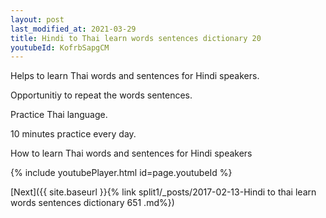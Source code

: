 ```yaml
---
layout: post
last_modified_at: 2021-03-29
title: Hindi to Thai learn words sentences dictionary 20 
youtubeId: KofrbSapgCM
---
```

 
 
Helps to learn Thai words and sentences for Hindi speakers.

Opportunitiy to repeat the words sentences. 

Practice Thai language. 
 
10 minutes practice every day. 
 
How to learn Thai words and sentences for Hindi speakers 
 
{% include youtubePlayer.html id=page.youtubeId %}
 
 
[Next]({{ site.baseurl }}{% link  split1/_posts/2017-02-13-Hindi to thai learn words sentences dictionary 651 .md%})
 
